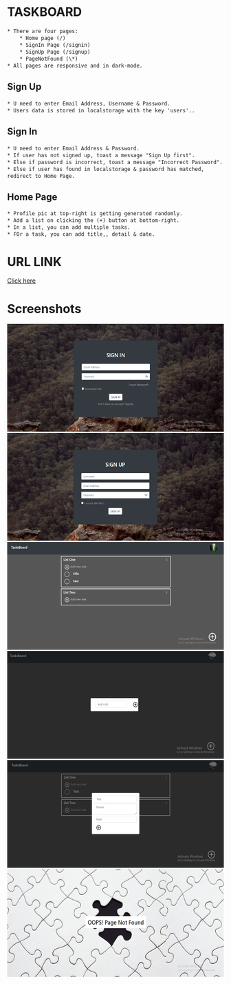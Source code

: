 # TASKBOARD

    * There are four pages:
        * Home page (/)
        * SignIn Page (/signin)
        * SignUp Page (/signup)
        * PageNotFound (\*)
    * All pages are responsive and in dark-mode.

## Sign Up

    * U need to enter Email Address, Username & Password.
    * Users data is stored in localstorage with the key 'users'..

## Sign In

    * U need to enter Email Address & Password.
    * If user has not signed up, toast a message "Sign Up first".
    * Else if password is incorrect, toast a message "Incorrect Password".
    * Else if user has found in localstorage & password has matched, redirect to Home Page.

## Home Page

    * Profile pic at top-right is getting generated randomly.
    * Add a list on clicking the (+) button at bottom-right.
    * In a list, you can add multiple tasks.
    * FOr a task, you can add title,, detail & date.

# URL LINK

[Click here](https://taskboard-fari.netlify.app/)

# Screenshots

<img src='images/signin.png' width='600' height='250'>
<img src='images/signup.png' width='600' height='250'>
<img src='images/homepage.png' width='600' height='250'>
<img src='images/addlist.png' width='600' height='250'>
<img src='images/addtask.png' width='600' height='250'>
<img src='images/pagenotfound.png' width='600' height='250'>
